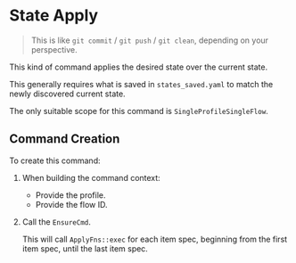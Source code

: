 # State Apply

> This is like `git commit` / `git push` / `git clean`, depending on your perspective.

This kind of command applies the desired state over the current state.

This generally requires what is saved in `states_saved.yaml` to match the newly discovered current state.

The only suitable scope for this command is `SingleProfileSingleFlow`.


## Command Creation

To create this command:

1. When building the command context:

    - Provide the profile.
    - Provide the flow ID.

2. Call the `EnsureCmd`.

    This will call `ApplyFns::exec` for each item spec, beginning from the first item spec, until the last item spec.
